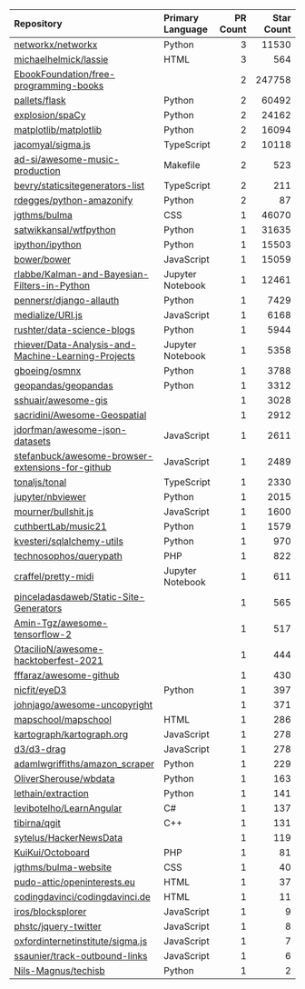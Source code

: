 | Repository | Primary Language | PR Count | Star Count |
| :-- | :-- | --: | --: |
| [networkx/networkx](https://github.com/networkx/networkx) | Python | 3 | 11530 |
| [michaelhelmick/lassie](https://github.com/michaelhelmick/lassie) | HTML | 3 | 564 |
| [EbookFoundation/free-programming-books](https://github.com/EbookFoundation/free-programming-books) |  | 2 | 247758 |
| [pallets/flask](https://github.com/pallets/flask) | Python | 2 | 60492 |
| [explosion/spaCy](https://github.com/explosion/spaCy) | Python | 2 | 24162 |
| [matplotlib/matplotlib](https://github.com/matplotlib/matplotlib) | Python | 2 | 16094 |
| [jacomyal/sigma.js](https://github.com/jacomyal/sigma.js) | TypeScript | 2 | 10118 |
| [ad-si/awesome-music-production](https://github.com/ad-si/awesome-music-production) | Makefile | 2 | 523 |
| [bevry/staticsitegenerators-list](https://github.com/bevry/staticsitegenerators-list) | TypeScript | 2 | 211 |
| [rdegges/python-amazonify](https://github.com/rdegges/python-amazonify) | Python | 2 | 87 |
| [jgthms/bulma](https://github.com/jgthms/bulma) | CSS | 1 | 46070 |
| [satwikkansal/wtfpython](https://github.com/satwikkansal/wtfpython) | Python | 1 | 31635 |
| [ipython/ipython](https://github.com/ipython/ipython) | Python | 1 | 15503 |
| [bower/bower](https://github.com/bower/bower) | JavaScript | 1 | 15059 |
| [rlabbe/Kalman-and-Bayesian-Filters-in-Python](https://github.com/rlabbe/Kalman-and-Bayesian-Filters-in-Python) | Jupyter Notebook | 1 | 12461 |
| [pennersr/django-allauth](https://github.com/pennersr/django-allauth) | Python | 1 | 7429 |
| [medialize/URI.js](https://github.com/medialize/URI.js) | JavaScript | 1 | 6168 |
| [rushter/data-science-blogs](https://github.com/rushter/data-science-blogs) | Python | 1 | 5944 |
| [rhiever/Data-Analysis-and-Machine-Learning-Projects](https://github.com/rhiever/Data-Analysis-and-Machine-Learning-Projects) | Jupyter Notebook | 1 | 5358 |
| [gboeing/osmnx](https://github.com/gboeing/osmnx) | Python | 1 | 3788 |
| [geopandas/geopandas](https://github.com/geopandas/geopandas) | Python | 1 | 3312 |
| [sshuair/awesome-gis](https://github.com/sshuair/awesome-gis) |  | 1 | 3028 |
| [sacridini/Awesome-Geospatial](https://github.com/sacridini/Awesome-Geospatial) |  | 1 | 2912 |
| [jdorfman/awesome-json-datasets](https://github.com/jdorfman/awesome-json-datasets) | JavaScript | 1 | 2611 |
| [stefanbuck/awesome-browser-extensions-for-github](https://github.com/stefanbuck/awesome-browser-extensions-for-github) | JavaScript | 1 | 2489 |
| [tonaljs/tonal](https://github.com/tonaljs/tonal) | TypeScript | 1 | 2330 |
| [jupyter/nbviewer](https://github.com/jupyter/nbviewer) | Python | 1 | 2015 |
| [mourner/bullshit.js](https://github.com/mourner/bullshit.js) | JavaScript | 1 | 1600 |
| [cuthbertLab/music21](https://github.com/cuthbertLab/music21) | Python | 1 | 1579 |
| [kvesteri/sqlalchemy-utils](https://github.com/kvesteri/sqlalchemy-utils) | Python | 1 | 970 |
| [technosophos/querypath](https://github.com/technosophos/querypath) | PHP | 1 | 822 |
| [craffel/pretty-midi](https://github.com/craffel/pretty-midi) | Jupyter Notebook | 1 | 611 |
| [pinceladasdaweb/Static-Site-Generators](https://github.com/pinceladasdaweb/Static-Site-Generators) |  | 1 | 565 |
| [Amin-Tgz/awesome-tensorflow-2](https://github.com/Amin-Tgz/awesome-tensorflow-2) |  | 1 | 517 |
| [OtacilioN/awesome-hacktoberfest-2021](https://github.com/OtacilioN/awesome-hacktoberfest-2021) |  | 1 | 444 |
| [fffaraz/awesome-github](https://github.com/fffaraz/awesome-github) |  | 1 | 430 |
| [nicfit/eyeD3](https://github.com/nicfit/eyeD3) | Python | 1 | 397 |
| [johnjago/awesome-uncopyright](https://github.com/johnjago/awesome-uncopyright) |  | 1 | 371 |
| [mapschool/mapschool](https://github.com/mapschool/mapschool) | HTML | 1 | 286 |
| [kartograph/kartograph.org](https://github.com/kartograph/kartograph.org) | JavaScript | 1 | 278 |
| [d3/d3-drag](https://github.com/d3/d3-drag) | JavaScript | 1 | 278 |
| [adamlwgriffiths/amazon_scraper](https://github.com/adamlwgriffiths/amazon_scraper) | Python | 1 | 229 |
| [OliverSherouse/wbdata](https://github.com/OliverSherouse/wbdata) | Python | 1 | 163 |
| [lethain/extraction](https://github.com/lethain/extraction) | Python | 1 | 141 |
| [levibotelho/LearnAngular](https://github.com/levibotelho/LearnAngular) | C# | 1 | 137 |
| [tibirna/qgit](https://github.com/tibirna/qgit) | C++ | 1 | 131 |
| [sytelus/HackerNewsData](https://github.com/sytelus/HackerNewsData) |  | 1 | 119 |
| [KuiKui/Octoboard](https://github.com/KuiKui/Octoboard) | PHP | 1 | 81 |
| [jgthms/bulma-website](https://github.com/jgthms/bulma-website) | CSS | 1 | 40 |
| [pudo-attic/openinterests.eu](https://github.com/pudo-attic/openinterests.eu) | HTML | 1 | 37 |
| [codingdavinci/codingdavinci.de](https://github.com/codingdavinci/codingdavinci.de) | HTML | 1 | 11 |
| [iros/blocksplorer](https://github.com/iros/blocksplorer) | JavaScript | 1 | 9 |
| [phstc/jquery-twitter](https://github.com/phstc/jquery-twitter) | JavaScript | 1 | 8 |
| [oxfordinternetinstitute/sigma.js](https://github.com/oxfordinternetinstitute/sigma.js) | JavaScript | 1 | 7 |
| [ssaunier/track-outbound-links](https://github.com/ssaunier/track-outbound-links) | JavaScript | 1 | 6 |
| [Nils-Magnus/techisb](https://github.com/Nils-Magnus/techisb) | Python | 1 | 2 |
